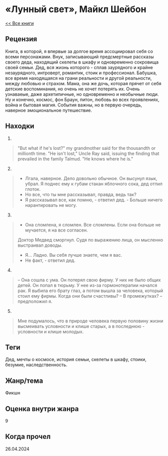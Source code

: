 # «Лунный свет», Майкл Шейбон

[\<\< Все книги](../README.md)

## Рецензия

Книга, в которой, я впервые за долгое время ассоциировал себя со всеми персонажами. Внук, записывающий предсмертные рассказы своего деда, находящий скелеты в шкафу и одновременно сокровища своей семьи. Дед, вся жизнь которого - сплав заурядного и крайне незаурядного, интроверт, романтик, стоик и профессионал. Бабушка, все время находящаяся на грани реальности и другой реальности, между любовью и страхом. Мама, она же дочь, которая прячет от себя детские воспоминания, но очень не хочет потерять их. Очень узнаваеые, даже архетипичные, но одновременно и необычные люди. Ну и конечно, космос, фон Браун, питон, любовь во всех проявлениях, война и бытовая магия. События важны, но в первую очередь, наверное эмоциональное путешествие.

## Находки

1.

> "But what if he's lost?" my grandmother said for the thousandth or millionth time.
> "He isn't lost," Uncle Ray said, issuing the finding that prevailed in the family Talmud.
> "He knows where he is."

2.

> - Лгала, наверное. Дело довольно обычное. Он высунул язык, убрал. Я поднес ему к губам стакан яблочного сока, дед отпил глоток.
> - Но все, что ты мне рассказывал, правда, ведь так?
> - Я рассказывал все, как помню, - ответил дед. - Больше ничего нарантировать не могу.

3.

> - Она сломлена, я сломлен. Все сломлены. Если она больше не мучается, я на все согласен.
> 
> Доктор Медвед сморгнул. Судя по выражению лица, он мысленно выстраивал доводы.
>
> - Я... Ладно. Вы себя лучше знаете, чем я вас.
> - Не факт, - ответил дед.

4.  

> – Она сошла с ума. Он потерял свою фирму. У них не было общих детей. Он попал в тюрьму. У нее из-за гормонотерапии начался рак. Я выбила его брату глаз, а потом вышла за человека, который стоил ему фирмы. Когда они были счастливы?
> – В промежутках? – предположил я.

5.

> Мне подумалось, что в природе человека первую половину жизни высмеивать условности и клише старых, а в последнюю - условности и клише молодых.


## Теги

Дед, мечты о космосе, история семьи, скелеты в шкафу, стоики, безумие, наследственность.

## Жанр/тема

Фикшн

## Оценка внутри жанра

9

## Когда прочел

26.04.2024

